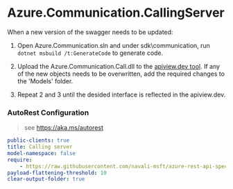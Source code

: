 # Azure.Communication.CallingServer

When a new version of the swagger needs to be updated:
1. Open Azure.Communication.sln and under sdk\communication, run `dotnet msbuild /t:GenerateCode` to generate code.

2. Upload the Azure.Communication.Call.dll to the [apiview.dev tool](https://apiview.dev/).
If any of the new objects needs to be overwritten, add the required changes to the 'Models' folder.

3. Repeat 2 and 3 until the desided interface is reflected in the apiview.dev.

### AutoRest Configuration
> see https://aka.ms/autorest

```yaml
public-clients: true
title: Calling server
model-namespace: false
require: 
    - https://raw.githubusercontent.com/navali-msft/azure-rest-api-specs/06826c0bc7bbcabb3b61b7d07eb87bb7d88bb924/specification/communication/data-plane/CallingServer/readme.md
payload-flattening-threshold: 10
clear-output-folder: true
```
